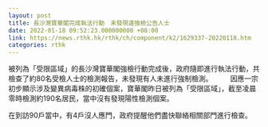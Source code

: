 ```yaml
---
layout: post
title: 長沙灣寶華閣完成執法行動　未發現違強檢公告人士
date: 2022-01-18 09:52:23.000000000 +08:00
link: https://news.rthk.hk/rthk/ch/component/k2/1629337-20220118.htm
categories: rthk
---
```


被列為「受限區域」的長沙灣寶華閣強檢行動完成後，政府隨即進行執法行動，共檢查了約80名受檢人士的檢測報告，未發現有人未進行強制檢測。
　　 
因應一宗初步顯示涉及變異病毒株的初確個案，寶華閣昨日被列為「受限區域」，截至凌晨零時檢測約190名居民，當中沒有發現陽性檢測個案。

在到訪90戶當中，有4戶沒人應門，政府提醒他們盡快聯絡相關部門進行檢查。
